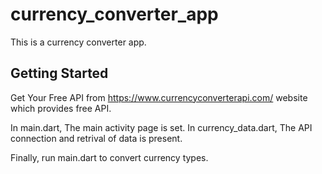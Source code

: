 # currency_converter_app

This is a currency converter app.

## Getting Started

Get Your Free API from https://www.currencyconverterapi.com/ website which provides free API.

In main.dart,
    The main activity page is set.
In currency_data.dart, 
    The API connection and retrival of data is present.

Finally, run main.dart to convert currency types. 
